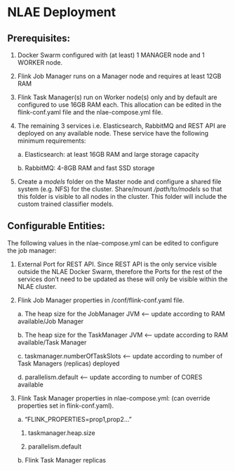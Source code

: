 # NLAE Deployment

## Prerequisites:

1. Docker Swarm configured with (at least) 1 MANAGER node and 1 WORKER node.

2. Flink Job Manager runs on a Manager node and requires at least 12GB RAM

3. Flink Task Manager(s) run on Worker node(s) only and by default are configured to use 16GB RAM each. This allocation can be edited in the flink-conf.yaml file and the nlae-compose.yml file.

4. The remaining 3 services i.e. Elasticsearch, RabbitMQ and REST API are deployed on any available node. These service have the following minimum requirements:

    a. Elasticsearch: at least 16GB RAM and large storage capacity

    b. RabbitMQ: 4-8GB RAM and fast SSD storage
5. Create a *models* folder on the Master node and configure a shared file system (e.g. NFS) for the cluster. Share/mount */path/to/models* so that this folder is visible to all nodes in the cluster. This folder will include the custom trained classifier models.

## Configurable Entities:

The following values in the nlae-compose.yml can be edited to configure the job manager:

1. External Port for REST API. Since REST API is the only service visible outside the NLAE Docker Swarm, therefore the Ports for the rest of the services don’t need to be updated as these will only be visible within the NLAE cluster.

2. Flink Job Manager properties in /conf/flink-conf.yaml file.

    a. The heap size for the JobManager JVM <-- update according to RAM available/Job Manager

    b. The heap size for the TaskManager JVM <-- update according to RAM available/Task Manager

    c. taskmanager.numberOfTaskSlots <-- update according to number of Task Managers (replicas) deployed

    d. parallelism.default <-- update according to number of CORES available

3. Flink Task Manager properties in nlae-compose.yml: (can override properties set in flink-conf.yaml).

    a. “FLINK_PROPERTIES=prop1,prop2…”

      1. taskmanager.heap.size

      2. parallelism.default

    b. Flink Task Manager replicas
